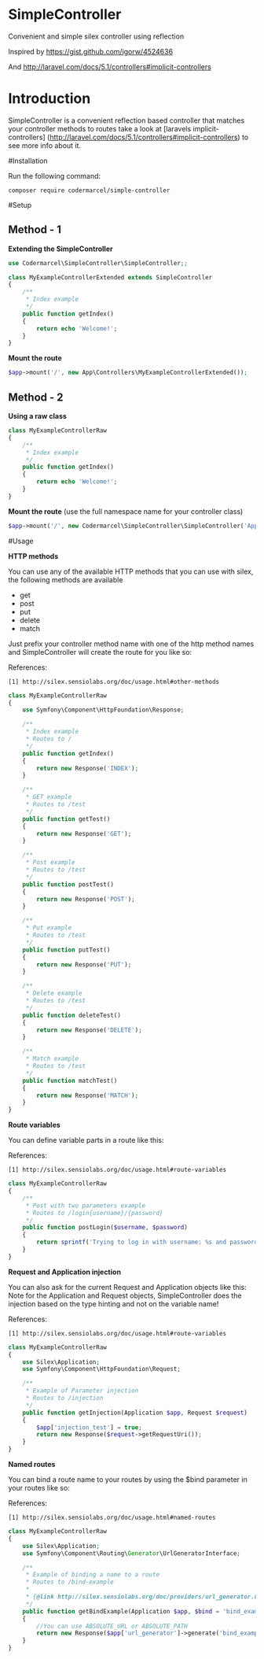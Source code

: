 # SimpleController
Convenient and simple silex controller using reflection

Inspired by https://gist.github.com/igorw/4524636

And http://laravel.com/docs/5.1/controllers#implicit-controllers

# Introduction

SimpleController is a convenient reflection based controller that
matches your controller methods to routes take a look at
[laravels implicit-controllers] (http://laravel.com/docs/5.1/controllers#implicit-controllers)
to see more info about it.



#Installation

Run the following command:

```shell
composer require codermarcel/simple-controller
```

#Setup

## Method - 1

**Extending the SimpleController**

```php
use Codermarcel\SimpleController\SimpleController;;

class MyExampleControllerExtended extends SimpleController
{
	/**
	 * Index example
	 */
	public function getIndex()
	{
		return echo 'Welcome!';
	}
}
```

**Mount the route**

```php
$app->mount('/', new App\Controllers\MyExampleControllerExtended());
```

## Method - 2

**Using a raw class**

```php
class MyExampleControllerRaw
{
	/**
	 * Index example
	 */
	public function getIndex()
	{
		return echo 'Welcome!';
	}
}
```

**Mount the route** (use the full namespace name for your controller class)

```php
$app->mount('/', new Codermarcel\SimpleController\SimpleController('App\Controllers\MyExampleControllerRaw'));
```

#Usage

**HTTP methods**

You can use any of the available HTTP methods that you can use with silex,
the following methods are available

- get
- post
- put
- delete
- match

Just prefix your controller method name with one of the http method names and SimpleController will
create the route for you like so:

References:

	[1] http://silex.sensiolabs.org/doc/usage.html#other-methods


```php
class MyExampleControllerRaw
{
	use Symfony\Component\HttpFoundation\Response;

	/**
	 * Index example
	 * Routes to /
	 */
	public function getIndex()
	{
		return new Response('INDEX');
	}

	/**
	 * GET example
	 * Routes to /test
	 */
	public function getTest()
	{
		return new Response('GET');
	}

	/**
	 * Post example
	 * Routes to /test
	 */
	public function postTest()
	{
		return new Response('POST');
	}

	/**
	 * Put example
	 * Routes to /test
	 */
	public function putTest()
	{
		return new Response('PUT');
	}

	/**
	 * Delete example
	 * Routes to /test
	 */
	public function deleteTest()
	{
		return new Response('DELETE');
	}

	/**
	 * Match example
	 * Routes to /test
	 */
	public function matchTest()
	{
		return new Response('MATCH');
	}
}
```


**Route variables**

You can define variable parts in a route like this:

References:

    [1] http://silex.sensiolabs.org/doc/usage.html#route-variables

```php
class MyExampleControllerRaw
{
	/**
	 * Post with two parameters example
	 * Routes to /login{username}/{password}
	 */
	public function postLogin($username, $password)
	{
		return sprintf('Trying to log in with username: %s and password: %s', $username, $password);
	}
}
```

**Request and Application injection**

You can also ask for the current Request and Application objects like this:
Note for the Application and Request objects, SimpleController does the injection based on the type hinting and not on the variable name!

References:

    [1] http://silex.sensiolabs.org/doc/usage.html#route-variables

```php
class MyExampleControllerRaw
{
	use Silex\Application;
	use Symfony\Component\HttpFoundation\Request;

	/**
	 * Example of Parameter injection
	 * Routes to /injection
	 */
	public function getInjection(Application $app, Request $request)
	{
		$app['injection_test'] = true;
		return new Response($request->getRequestUri());
	}
}
```


**Named routes**

You can bind a route name to your routes by using the $bind parameter in your routes like so:

References:

    [1] http://silex.sensiolabs.org/doc/usage.html#named-routes

```php
class MyExampleControllerRaw
{
	use Silex\Application;
	use Symfony\Component\Routing\Generator\UrlGeneratorInterface;

	/**
	 * Example of binding a name to a route
	 * Routes to /bind-example
	 *
	 * {@link http://silex.sensiolabs.org/doc/providers/url_generator.html#usage}
	 */
	public function getBindExample(Application $app, $bind = 'bind_example')
	{
		//You can use ABSOLUTE_URL or ABSOLUTE_PATH
		return new Response($app['url_generator']->generate('bind_example', array(), UrlGeneratorInterface::ABSOLUTE_PATH));
	}
}
```
